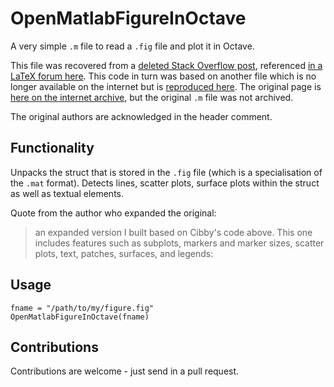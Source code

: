 # OpenMatlabFigureInOctave
A very simple `.m` file to read a `.fig` file and plot it in Octave.

This file was recovered from a [deleted Stack Overflow post][2], referenced [in a LaTeX forum here](http://www.latex-community.org/forum/viewtopic.php?f=46&t=4222).  This code in turn was based on another file which is no longer available on the internet but is [reproduced here](http://www.latex-community.org/forum/viewtopic.php?p=78728#p78728).  The original page is [here on the internet archive][1], but the original `.m` file was not archived.

The original authors are acknowledged in the header comment.

## Functionality

Unpacks the struct that is stored in the `.fig` file (which is a specialisation of the `.mat` format).  Detects lines, scatter plots, surface plots within the struct as well as textual elements.

Quote from the author who expanded the original:

> an expanded version I built based on Cibby's code above. This one includes features such as subplots, markers and marker sizes, scatter plots, text, patches, surfaces, and legends: 

## Usage

    fname = "/path/to/my/figure.fig"
    OpenMatlabFigureInOctave(fname)
    
## Contributions

Contributions are welcome - just send in a pull request.

[1]: http://web.archive.org/web/20100713030737/http://www.ee.usyd.edu.au/~cibby/OCTread_FIG.htm
[2]: http://stackoverflow.com/questions/11902650/program-to-open-fig-files-saved-by-matlab/16490536#16490536
